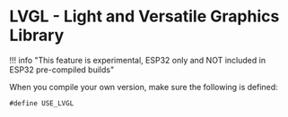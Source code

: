 # LVGL -  Light and Versatile Graphics Library
!!! info "This feature is experimental, ESP32 only and NOT included in ESP32 pre-compiled builds"

When you compile your own version, make sure the following is defined:

```arduino
#define USE_LVGL
```

